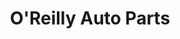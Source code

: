 ---
title: "O'Reilly Auto Parts"
url: /rogers/oreilly-auto-parts-south-8th-street/
shop: car parts
---